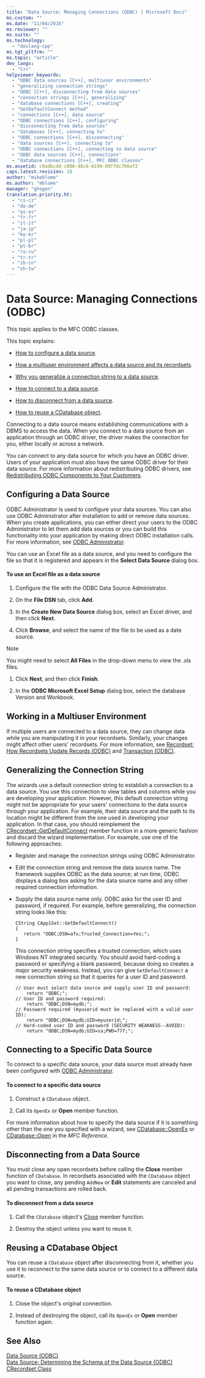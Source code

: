 ```yaml
---
title: "Data Source: Managing Connections (ODBC) | Microsoft Docs"
ms.custom: ""
ms.date: "11/04/2016"
ms.reviewer: ""
ms.suite: ""
ms.technology: 
  - "devlang-cpp"
ms.tgt_pltfrm: ""
ms.topic: "article"
dev_langs: 
  - "C++"
helpviewer_keywords: 
  - "ODBC data sources [C++], multiuser environments"
  - "generalizing connection strings"
  - "ODBC [C++], disconnecting from data sources"
  - "connection strings [C++], generalizing"
  - "database connections [C++], creating"
  - "GetDefaultConnect method"
  - "connections [C++], data source"
  - "ODBC connections [C++], configuring"
  - "disconnecting from data sources"
  - "databases [C++], connecting to"
  - "ODBC connections [C++], disconnecting"
  - "data sources [C++], connecting to"
  - "ODBC connections [C++], connecting to data source"
  - "ODBC data sources [C++], connections"
  - "database connections [C++], MFC ODBC classes"
ms.assetid: c0adbcdd-c000-40c6-b199-09ffdc7b6ef2
caps.latest.revision: 10
author: "mikeblome"
ms.author: "mblome"
manager: "ghogen"
translation.priority.ht: 
  - "cs-cz"
  - "de-de"
  - "es-es"
  - "fr-fr"
  - "it-it"
  - "ja-jp"
  - "ko-kr"
  - "pl-pl"
  - "pt-br"
  - "ru-ru"
  - "tr-tr"
  - "zh-cn"
  - "zh-tw"
---
```

# Data Source: Managing Connections (ODBC)
This topic applies to the MFC ODBC classes.  
  
 This topic explains:  
  
-   [How to configure a data source](#_core_configuring_a_data_source).  
  
-   [How a multiuser environment affects a data source and its recordsets](#_core_working_in_a_multiuser_environment).  
  
-   [Why you generalize a connection string to a data source](#_core_generalizing_the_connection_string).  
  
-   [How to connect to a data source](#_core_connecting_to_a_specific_data_source).  
  
-   [How to disconnect from a data source](#_core_disconnecting_from_a_data_source).  
  
-   [How to reuse a CDatabase object](#_core_reusing_a_cdatabase_object).  
  
 Connecting to a data source means establishing communications with a DBMS to access the data. When you connect to a data source from an application through an ODBC driver, the driver makes the connection for you, either locally or across a network.  
  
 You can connect to any data source for which you have an ODBC driver. Users of your application must also have the same ODBC driver for their data source. For more information about redistributing ODBC drivers, see [Redistributing ODBC Components to Your Customers](../../data/odbc/redistributing-odbc-components-to-your-customers.md).  
  
##  <a name="_core_configuring_a_data_source"></a> Configuring a Data Source  
 ODBC Administrator is used to configure your data sources. You can also use ODBC Administrator after installation to add or remove data sources. When you create applications, you can either direct your users to the ODBC Administrator to let them add data sources or you can build this functionality into your application by making direct ODBC installation calls. For more information, see [ODBC Administrator](../../data/odbc/odbc-administrator.md).  
  
 You can use an Excel file as a data source, and you need to configure the file so that it is registered and appears in the **Select Data Source** dialog box.  
  
#### To use an Excel file as a data source  
  
1.  Configure the file with the ODBC Data Source Administrator.  
  
2.  On the **File DSN** tab, click **Add**.  
  
3.  In the **Create New Data Source** dialog box, select an Excel driver, and then click **Next**.  
  
4.  Click **Browse**, and select the name of the file to be used as a date source.  
  
> [!NOTE]
>  You might need to select **All Files** in the drop-down menu to view the .xls files.  
  
1.  Click **Next**, and then click **Finish**.  
  
2.  In the **ODBC Microsoft Excel Setup** dialog box, select the database Version and Workbook.  
  
##  <a name="_core_working_in_a_multiuser_environment"></a> Working in a Multiuser Environment  
 If multiple users are connected to a data source, they can change data while you are manipulating it in your recordsets. Similarly, your changes might affect other users' recordsets. For more information, see [Recordset: How Recordsets Update Records (ODBC)](../../data/odbc/recordset-how-recordsets-update-records-odbc.md) and [Transaction (ODBC)](../../data/odbc/transaction-odbc.md).  
  
##  <a name="_core_generalizing_the_connection_string"></a> Generalizing the Connection String  
 The wizards use a default connection string to establish a connection to a data source. You use this connection to view tables and columns while you are developing your application. However, this default connection string might not be appropriate for your users' connections to the data source through your application. For example, their data source and the path to its location might be different from the one used in developing your application. In that case, you should reimplement the [CRecordset::GetDefaultConnect](../../mfc/reference/crecordset-class.md#crecordset__getdefaultconnect) member function in a more generic fashion and discard the wizard implementation. For example, use one of the following approaches:  
  
-   Register and manage the connection strings using ODBC Administrator.  
  
-   Edit the connection string and remove the data source name. The framework supplies ODBC as the data source; at run time, ODBC displays a dialog box asking for the data source name and any other required connection information.  
  
-   Supply the data source name only. ODBC asks for the user ID and password, if required. For example, before generalizing, the connection string looks like this:  
  
    ```  
    CString CApp1Set::GetDefaultConnect()  
    {  
       return "ODBC;DSN=afx;Trusted_Connection=Yes;";  
    }  
    ```  
  
     This connection string specifies a trusted connection, which uses Windows NT integrated security. You should avoid hard-coding a password or specifying a blank password, because doing so creates a major security weakness. Instead, you can give `GetDefaultConnect` a new connection string so that it queries for a user ID and password.  
  
    ```  
    // User must select data source and supply user ID and password:  
        return "ODBC;";  
    // User ID and password required:  
        return "ODBC;DSN=mydb;";  
    // Password required (myuserid must be replaced with a valid user ID):  
        return "ODBC;DSN=mydb;UID=myuserid;";  
    // Hard-coded user ID and password (SECURITY WEAKNESS--AVOID):  
        return "ODBC;DSN=mydb;UID=sa;PWD=777;";  
    ```  
  
##  <a name="_core_connecting_to_a_specific_data_source"></a> Connecting to a Specific Data Source  
 To connect to a specific data source, your data source must already have been configured with [ODBC Administrator](../../data/odbc/odbc-administrator.md).  
  
#### To connect to a specific data source  
  
1.  Construct a `CDatabase` object.  
  
2.  Call its `OpenEx` or **Open** member function.  
  
 For more information about how to specify the data source if it is something other than the one you specified with a wizard, see [CDatabase::OpenEx](../../mfc/reference/cdatabase-class.md#cdatabase__openex) or [CDatabase::Open](../../mfc/reference/cdatabase-class.md#cdatabase__open) in the *MFC Reference*.  
  
##  <a name="_core_disconnecting_from_a_data_source"></a> Disconnecting from a Data Source  
 You must close any open recordsets before calling the **Close** member function of `CDatabase`. In recordsets associated with the `CDatabase` object you want to close, any pending `AddNew` or **Edit** statements are canceled and all pending transactions are rolled back.  
  
#### To disconnect from a data source  
  
1.  Call the `CDatabase` object's [Close](../../mfc/reference/cdatabase-class.md#cdatabase__close) member function.  
  
2.  Destroy the object unless you want to reuse it.  
  
##  <a name="_core_reusing_a_cdatabase_object"></a> Reusing a CDatabase Object  
 You can reuse a `CDatabase` object after disconnecting from it, whether you use it to reconnect to the same data source or to connect to a different data source.  
  
#### To reuse a CDatabase object  
  
1.  Close the object's original connection.  
  
2.  Instead of destroying the object, call its `OpenEx` or **Open** member function again.  
  
## See Also  
 [Data Source (ODBC)](../../data/odbc/data-source-odbc.md)   
 [Data Source: Determining the Schema of the Data Source (ODBC)](../../data/odbc/data-source-determining-the-schema-of-the-data-source-odbc.md)   
 [CRecordset Class](../../mfc/reference/crecordset-class.md)